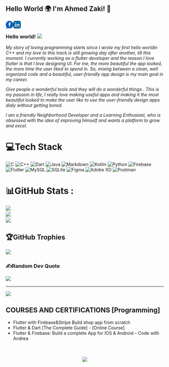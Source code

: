 ## Hello World 🌍 I'm Ahmed Zaki! 👋 

<a href="https://www.facebook.com/Azaki202/">
  <img align="left" alt="Mohamed-7018 | Fcebook" width="24px" src="/assets/facebook.svg"/>
</a>
<a href="https://www.linkedin.com/in/ahmed-zaki-3a7720216/">
  <img align="left" alt="Mohamed-7018 | LinkedIn" width="24px" src="/assets/linkedin.svg"/>
</a>
<a href="mailto:ahmed.zaki20256@gmail.com>
  <img align="left" alt="Mohamed-7018 Esawy | Gmail" width="24px" src="https://user-images.githubusercontent.com/80456446/140469108-1a340307-b696-4f83-bd31-27f632bca393.png" />
</a>

<br/>
<!-- 
    &nbsp; [![HitCount](http://hits.dwyl.com/SatYu26/SatYu26.svg)](http://hits.dwyl.com/SatYu26/SatYu26) 
-->

###  Hello world!&nbsp;<img src="https://i.pinimg.com/originals/2e/5c/72/2e5c72d2e357c97df0cbd6d63e782989.gif" width="15px">


<p>
  <em>
    My story of loving programming starts since I wrote my first hello worldin C++ and my love to this track is still growing day after another, till this moment. I currently working as a flutter developer and the reason I love flutter is that I love designing UI. For me, the more beautiful the app looked, the more time the user liked to spend in. So, mixing between a clean, well organized code and a beautiful, user-friendly app design is my main goal in my career. 
    
Give people a wonderful tools and they will do a wonderful things . This is my passion in life, I really love making useful apps and making it the most beautiful looked to make the user like to use the user-friendly design apps dialy without getting bored.
    
I am a friendly Neighborhood Developer and a Learning Enthusiast, who is obsessed with the idea of improving himself and wants a platform to grow and excel.

  </em>  
</p>


# 💻Tech Stack
![C](https://img.shields.io/badge/c-%2300599C.svg?style=for-the-badge&logo=c&logoColor=white) ![C++](https://img.shields.io/badge/c++-%2300599C.svg?style=for-the-badge&logo=c%2B%2B&logoColor=white) ![Dart](https://img.shields.io/badge/dart-%230175C2.svg?style=for-the-badge&logo=dart&logoColor=white) ![Java](https://img.shields.io/badge/java-%23ED8B00.svg?style=for-the-badge&logo=java&logoColor=white) ![Markdown](https://img.shields.io/badge/markdown-%23000000.svg?style=for-the-badge&logo=markdown&logoColor=white) ![Kotlin](https://img.shields.io/badge/kotlin-%230095D5.svg?style=for-the-badge&logo=kotlin&logoColor=white) ![Python](https://img.shields.io/badge/python-3670A0?style=for-the-badge&logo=python&logoColor=ffdd54) ![Firebase](https://img.shields.io/badge/firebase-%23039BE5.svg?style=for-the-badge&logo=firebase) ![Flutter](https://img.shields.io/badge/Flutter-%2302569B.svg?style=for-the-badge&logo=Flutter&logoColor=white) ![MySQL](https://img.shields.io/badge/mysql-%2300f.svg?style=for-the-badge&logo=mysql&logoColor=white) ![SQLite](https://img.shields.io/badge/sqlite-%2307405e.svg?style=for-the-badge&logo=sqlite&logoColor=white) ![Figma](https://img.shields.io/badge/figma-%23F24E1E.svg?style=for-the-badge&logo=figma&logoColor=white) ![Adobe XD](https://img.shields.io/badge/Adobe%20XD-470137?style=for-the-badge&logo=Adobe%20XD&logoColor=#FF61F6) ![Postman](https://img.shields.io/badge/Postman-FF6C37?style=for-the-badge&logo=postman&logoColor=white)
                                                                                                                           
# 📊GitHub Stats :
![](https://github-readme-stats.vercel.app/api?username=Azaki12&theme=blue-green&hide_border=true&include_all_commits=true&count_private=true)<br/>
![](https://github-readme-streak-stats.herokuapp.com/?user=Azaki12&theme=blue-green&hide_border=true)<br/>
![](https://github-readme-stats.vercel.app/api/top-langs/?username=Azaki12&theme=blue-green&hide_border=true&include_all_commits=true&count_private=true&layout=compact)
                                                                                                                           
                                                                                                                           
## 🏆GitHub Trophies
![](https://github-profile-trophy.vercel.app/?username=Azaki12&theme=darkhub&no-frame=true&no-bg=true&margin-w=4)

### ✍️Random Dev Quote
![](https://quotes-github-readme.vercel.app/api?type=horizontal&theme=radical)

---
[![](https://visitcount.itsvg.in/api?id=Azaki12&icon=0&color=1)](https://visitcount.itsvg.in)



## COURSES AND CERTIFICATIONS [Programming]
- Flutter with Firebase&Stripe Build shop app from scratch <br/>
-	Flutter & Dart [The Complete Guide] - [Online Course] <br/>
-	Flutter & Firebase: Build a complete App for IOS & Android – Code with Andrea <br/>





<h1 align="center">
  <img src="https://media.giphy.com/media/jpVnC65DmYeyRL4LHS/giphy.gif" width="20%">
</h1>
<!-- ![thankyou-typography-poster-celebration-text-badge-vector-cal-calligraphy-128549303](https://user-images.githubusercontent.com/80456446/137462532-62f41e8f-c949-48b8-b77d-e967ac3f212f.jpg)
 -->
